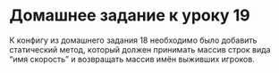# Домашнее задание к уроку 19
К конфигу из домашнего задания 18 необходимо было добавить статический метод, который должен принимать массив строк вида “имя
скорость” и возвращать массив имён выживших игроков. 
